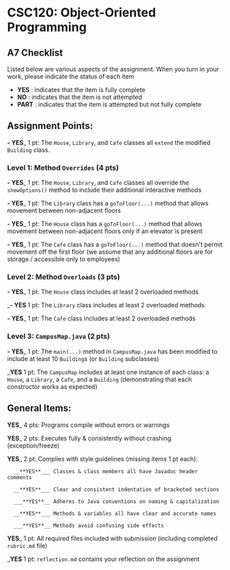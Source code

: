 # CSC120: Object-Oriented Programming
## A7 Checklist

Listed below are various aspects of the assignment.  When you turn in your work, please indicate the status of each item

- **YES** : indicates that the item is fully complete
- **NO** : indicates that the item is not attempted
- **PART** : indicates that the item is attempted but not fully complete


## Assignment Points:

__- **YES**___ 1 pt: The `House`, `Library`, and `Cafe` classes all `extend` the modified `Building` class.

### Level 1: Method `Overrides` (4 pts)

__- **YES**___ 1 pt: The `House`, `Library`, and `Cafe` classes all override the `showOptions()` method to include their additional interactive methods

__- **YES**___ 1 pt: The `Library` class has a `goToFloor(...)` method that allows movement between non-adjacent floors

__- **YES**___ 1 pt: The `House` class has a `goToFloor(...)` method that allows movement between non-adjacent floors only if an elevator is present

__- **YES**___ 1 pt: The `Cafe` class has a `goToFloor(...)` method that doesn't permit movement off the first floor (we assume that any additional floors are for storage / accessible only to employees)

### Level 2: Method `Overloads` (3 pts)

__- **YES**___ 1 pt: The `House` class includes at least 2 overloaded methods

___- **YES**__ 1 pt: The `Library` class includes at least 2 overloaded methods

__- **YES**___ 1 pt: The `Cafe` class includes at least 2 overloaded methods

### Level 3: `CampusMap.java` (2 pts)

__- **YES**___ 1 pt: The `main(...)` method in `CampusMap.java` has been modified to include at least 10 `Building`s (or `Building` subclasses)

___**YES**__ 1 pt: The `CampusMap` includes at least one instance of each class: a `House`, a `Library`, a `Cafe`, and a `Building` (demonstrating that each constructor works as expected)



## General Items:

__**YES**___ 4 pts: Programs compile without errors or warnings

__**YES**___ 2 pts: Executes fully & consistently without crashing (exception/freeze)

__**YES**___ 2 pt: Complies with style guidelines (missing items 1 pt each):

      __**YES**___ Classes & class members all have Javadoc header comments

      __**YES**___ Clear and consistent indentation of bracketed sections

      ___**YES**__ Adheres to Java conventions on naming & capitalization

      __**YES**___ Methods & variables all have clear and accurate names

      ___**YES**__ Methods avoid confusing side effects

__**YES**___ 1 pt: All required files included with submission (including completed `rubric.md` file)

___**YES**__ 1 pt: `reflection.md` contains your reflection on the assignment